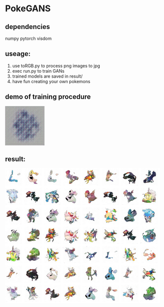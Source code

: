 # PokeGANS
## dependencies
numpy
pytorch
visdom
## useage:
1. use toRGB.py to process png images to jpg
2. exec run.py to train GANs
3. trained models are saved in result/
4. have fun creating your own pokemons
## demo of training procedure
![](demo.gif)
## result:
![](res.png)